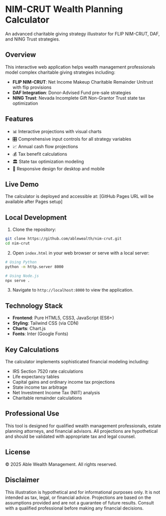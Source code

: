 # NIM-CRUT Wealth Planning Calculator

An advanced charitable giving strategy illustrator for FLIP NIM-CRUT, DAF, and NING Trust strategies.

## Overview

This interactive web application helps wealth management professionals model complex charitable giving strategies including:

- **FLIP NIM-CRUT**: Net Income Makeup Charitable Remainder Unitrust with flip provisions
- **DAF Integration**: Donor-Advised Fund pre-sale strategies
- **NING Trust**: Nevada Incomplete Gift Non-Grantor Trust state tax optimization

## Features

- 📊 Interactive projections with visual charts
- 🎛️ Comprehensive input controls for all strategy variables
- 📈 Annual cash flow projections
- 💰 Tax benefit calculations
- 🏛️ State tax optimization modeling
- 📱 Responsive design for desktop and mobile

## Live Demo

The calculator is deployed and accessible at: [GitHub Pages URL will be available after Pages setup]

## Local Development

1. Clone the repository:
```bash
git clone https://github.com/ablewealth/nim-crut.git
cd nim-crut
```

2. Open `index.html` in your web browser or serve with a local server:
```bash
# Using Python
python -m http.server 8000

# Using Node.js
npx serve .
```

3. Navigate to `http://localhost:8000` to view the application.

## Technology Stack

- **Frontend**: Pure HTML5, CSS3, JavaScript (ES6+)
- **Styling**: Tailwind CSS (via CDN)
- **Charts**: Chart.js
- **Fonts**: Inter (Google Fonts)

## Key Calculations

The calculator implements sophisticated financial modeling including:

- IRS Section 7520 rate calculations
- Life expectancy tables
- Capital gains and ordinary income tax projections
- State income tax arbitrage
- Net Investment Income Tax (NIIT) analysis
- Charitable remainder calculations

## Professional Use

This tool is designed for qualified wealth management professionals, estate planning attorneys, and financial advisors. All projections are hypothetical and should be validated with appropriate tax and legal counsel.

## License

© 2025 Able Wealth Management. All rights reserved.

## Disclaimer

This illustration is hypothetical and for informational purposes only. It is not intended as tax, legal, or financial advice. Projections are based on the assumptions provided and are not a guarantee of future results. Consult with a qualified professional before making any financial decisions.
